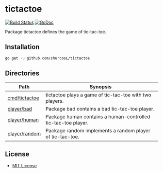 tictactoe
=========

[![Build Status](https://travis-ci.org/shurcooL/tictactoe.svg?branch=master)](https://travis-ci.org/shurcooL/tictactoe) [![GoDoc](https://godoc.org/github.com/shurcooL/tictactoe?status.svg)](https://godoc.org/github.com/shurcooL/tictactoe)

Package tictactoe defines the game of tic-tac-toe.

Installation
------------

```bash
go get -u github.com/shurcooL/tictactoe
```

Directories
-----------

| Path                                                                           | Synopsis                                                      |
|--------------------------------------------------------------------------------|---------------------------------------------------------------|
| [cmd/tictactoe](https://godoc.org/github.com/shurcooL/tictactoe/cmd/tictactoe) | tictactoe plays a game of tic-tac-toe with two players.       |
| [player/bad](https://godoc.org/github.com/shurcooL/tictactoe/player/bad)       | Package bad contains a bad tic-tac-toe player.                |
| [player/human](https://godoc.org/github.com/shurcooL/tictactoe/player/human)   | Package human contains a human-controlled tic-tac-toe player. |
| [player/random](https://godoc.org/github.com/shurcooL/tictactoe/player/random) | Package random implements a random player of tic-tac-toe.     |

License
-------

-	[MIT License](https://opensource.org/licenses/mit-license.php)
